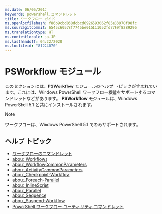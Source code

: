 ```yaml
---
ms.date: 06/05/2017
keywords: powershell,コマンドレット
title: ワークフロー ガイド
ms.openlocfilehash: f86b9cbd838dcbcd6926593062f85e33970f98fc
ms.sourcegitcommit: 6545c60578f7745be015111052fd7769f8289296
ms.translationtype: HT
ms.contentlocale: ja-JP
ms.lasthandoff: 04/22/2020
ms.locfileid: "81224070"
---
```

# <a name="psworkflow-module"></a>PSWorkflow モジュール

このセクションには、**PSWorkflow** モジュールのヘルプ トピックが含まれています。これには、Windows PowerShell ワークフロー機能をサポートするコマンドレットなどがあります。 **PSWorkflow** モジュールは、Windows PowerShell 5.1 と共にインストールされます。

> [!NOTE]
> ワークフローは、Windows PowerShell 5.1 でのみサポートされます。

## <a name="help-topics"></a>ヘルプ トピック

- [ワークフローのコマンドレット](/powershell/module/psworkflow/?view=powershell-5.1)
- [about_Workflows](/powershell/module/psworkflow/about/about_workflows?view=powershell-5.1)
- [about_WorkflowCommonParameters](/powershell/module/psworkflow/about/about_WorkflowCommonParameters?view=powershell-5.1)
- [about_ActivityCommonParameters](/powershell/module/psworkflow/about/about_ActivityCommonParameters?view=powershell-5.1)
- [about_Checkpoint-Workflow](/powershell/module/psworkflow/about/about_Checkpoint-Workflow?view=powershell-5.1)
- [about_Foreach-Parallel](/powershell/module/psworkflow/about/about_Foreach-Parallel?view=powershell-5.1)
- [about_InlineScript](/powershell/module/psworkflow/about/about_InlineScript?view=powershell-5.1)
- [about_Parallel](/powershell/module/psworkflow/about/about_Parallel?view=powershell-5.1)
- [about_Sequence](/powershell/module/psworkflow/about/about_Sequence?view=powershell-5.1)
- [about_Suspend-Workflow](/powershell/module/psworkflow/about/about_Suspend-Workflow?view=powershell-5.1)
- [PowerShell ワークフロー ユーティリティ コマンドレット](/powershell/module/psworkflowutility/?view=powershell-5.1)
